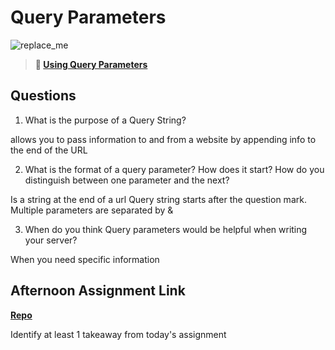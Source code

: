 # Query Parameters

![replace_me](https://codeworks.blob.core.windows.net/public/assets/img/illustrations/placeholder.svg)

> **📖 [Using Query Parameters](https://codeworksacademy.com/fs-student-guide/resources/wk5/01-Query-Parameters)**

## Questions

1. What is the purpose of a Query String?

allows you to pass information to and from a website by appending info to the end of the URL

2. What is the format of a query parameter? How does it start? How do you distinguish between one parameter and the next?

Is a string at the end of a url
Query string starts after the question mark.
Multiple parameters are separated by &


3. When do you think Query parameters would be helpful when writing your server?

When you need specific information

## Afternoon Assignment Link

**[Repo](https://github.com/KellyWemmer/<ASSIGNMENT_REPO>)**

Identify at least 1 takeaway from today's assignment
